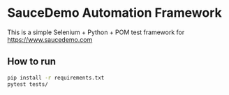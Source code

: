 # SauceDemo Automation Framework

This is a simple Selenium + Python + POM test framework for https://www.saucedemo.com

## How to run

```bash
pip install -r requirements.txt
pytest tests/
